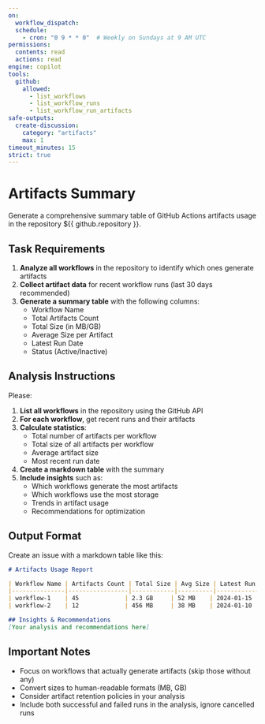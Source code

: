 ```yaml
---
on:
  workflow_dispatch:
  schedule:
    - cron: "0 9 * * 0"  # Weekly on Sundays at 9 AM UTC
permissions:
  contents: read
  actions: read
engine: copilot
tools:
  github:
    allowed: 
      - list_workflows
      - list_workflow_runs
      - list_workflow_run_artifacts
safe-outputs:
  create-discussion:
    category: "artifacts"
    max: 1
timeout_minutes: 15
strict: true
---
```


# Artifacts Summary

Generate a comprehensive summary table of GitHub Actions artifacts usage in the repository ${{ github.repository }}.

## Task Requirements

1. **Analyze all workflows** in the repository to identify which ones generate artifacts
2. **Collect artifact data** for recent workflow runs (last 30 days recommended)
3. **Generate a summary table** with the following columns:
   - Workflow Name
   - Total Artifacts Count
   - Total Size (in MB/GB)
   - Average Size per Artifact
   - Latest Run Date
   - Status (Active/Inactive)

## Analysis Instructions

Please:

1. **List all workflows** in the repository using the GitHub API
2. **For each workflow**, get recent runs and their artifacts
3. **Calculate statistics**:
   - Total number of artifacts per workflow
   - Total size of all artifacts per workflow
   - Average artifact size
   - Most recent run date
4. **Create a markdown table** with the summary
5. **Include insights** such as:
   - Which workflows generate the most artifacts
   - Which workflows use the most storage
   - Trends in artifact usage
   - Recommendations for optimization

## Output Format

Create an issue with a markdown table like this:

```markdown
# Artifacts Usage Report

| Workflow Name | Artifacts Count | Total Size | Avg Size | Latest Run | Status |
|---------------|-----------------|------------|----------|------------|--------|
| workflow-1    | 45             | 2.3 GB     | 52 MB    | 2024-01-15 | Active |
| workflow-2    | 12             | 456 MB     | 38 MB    | 2024-01-10 | Active |

## Insights & Recommendations
[Your analysis and recommendations here]
```

## Important Notes

- Focus on workflows that actually generate artifacts (skip those without any)
- Convert sizes to human-readable formats (MB, GB)
- Consider artifact retention policies in your analysis
- Include both successful and failed runs in the analysis, ignore cancelled runs
